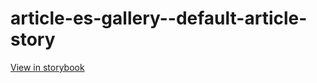 # article-es-gallery--default-article-story

[View in storybook](https://raw.githack.com/Independent-Digital-News-and-Media-Ltd/indy-pwamp-sb/PR-1838-sb/index.html?path=/story/article-es-gallery--default-article-story)